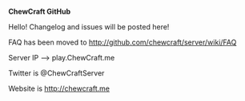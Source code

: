 **ChewCraft GitHub**

Hello! Changelog and issues will be posted here!

FAQ has been moved to http://github.com/chewcraft/server/wiki/FAQ

Server IP --> play.ChewCraft.me

Twitter is @ChewCraftServer

Website is http://chewcraft.me
